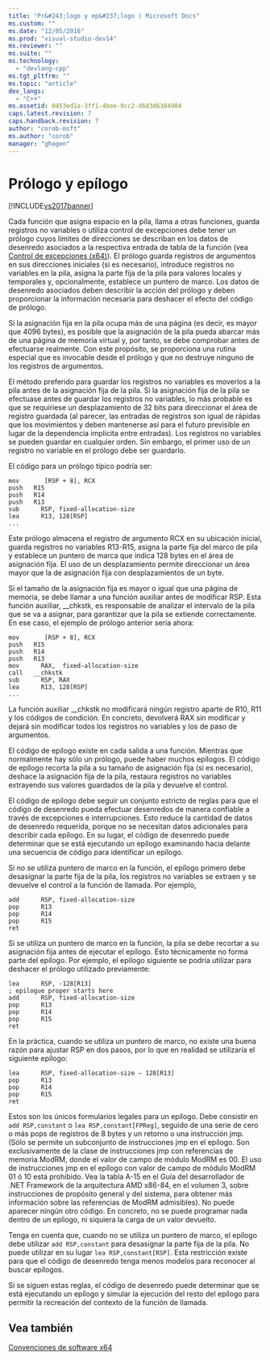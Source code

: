 ```yaml
---
title: "Pr&#243;logo y ep&#237;logo | Microsoft Docs"
ms.custom: ""
ms.date: "12/05/2016"
ms.prod: "visual-studio-dev14"
ms.reviewer: ""
ms.suite: ""
ms.technology: 
  - "devlang-cpp"
ms.tgt_pltfrm: ""
ms.topic: "article"
dev_langs: 
  - "C++"
ms.assetid: 0453ed1a-3ff1-4bee-9cc2-d6d3d6384984
caps.latest.revision: 7
caps.handback.revision: 7
author: "corob-msft"
ms.author: "corob"
manager: "ghogen"
---
```

# Pr&#243;logo y ep&#237;logo
[!INCLUDE[vs2017banner](../assembler/inline/includes/vs2017banner.md)]

Cada función que asigna espacio en la pila, llama a otras funciones, guarda registros no variables o utiliza control de excepciones debe tener un prólogo cuyos límites de direcciones se describan en los datos de desenredo asociados a la respectiva entrada de tabla de la función \(vea [Control de excepciones \(x64\)](../build/exception-handling-x64.md)\).  El prólogo guarda registros de argumentos en sus direcciones iniciales \(si es necesario\), introduce registros no variables en la pila, asigna la parte fija de la pila para valores locales y temporales y, opcionalmente, establece un puntero de marco.  Los datos de desenredo asociados deben describir la acción del prólogo y deben proporcionar la información necesaria para deshacer el efecto del código de prólogo.  
  
 Si la asignación fija en la pila ocupa más de una página \(es decir, es mayor que 4096 bytes\), es posible que la asignación de la pila pueda abarcar más de una página de memoria virtual y, por tanto, se debe comprobar antes de efectuarse realmente.  Con este propósito, se proporciona una rutina especial que es invocable desde el prólogo y que no destruye ninguno de los registros de argumentos.  
  
 El método preferido para guardar los registros no variables es moverlos a la pila antes de la asignación fija de la pila.  Si la asignación fija de la pila se efectuase antes de guardar los registros no variables, lo más probable es que se requiriese un desplazamiento de 32 bits para direccionar el área de registro guardada \(al parecer, las entradas de registros son igual de rápidas que los movimientos y deben mantenerse así para el futuro previsible en lugar de la dependencia implícita entre entradas\).  Los registros no variables se pueden guardar en cualquier orden.  Sin embargo, el primer uso de un registro no variable en el prólogo debe ser guardarlo.  
  
 El código para un prólogo típico podría ser:  
  
```  
mov       [RSP + 8], RCX  
push   R15  
push   R14  
push   R13  
sub      RSP, fixed-allocation-size  
lea      R13, 128[RSP]  
...  
```  
  
 Este prólogo almacena el registro de argumento RCX en su ubicación inicial, guarda registros no variables R13\-R15, asigna la parte fija del marco de pila y establece un puntero de marca que indica 128 bytes en el área de asignación fija.  El uso de un desplazamiento permite direccionar un área mayor que la de asignación fija con desplazamientos de un byte.  
  
 Si el tamaño de la asignación fija es mayor o igual que una página de memoria, se debe llamar a una función auxiliar antes de modificar RSP.  Esta función auxiliar, \_\_chkstk, es responsable de analizar el intervalo de la pila que se va a asignar, para garantizar que la pila se extiende correctamente.  En ese caso, el ejemplo de prólogo anterior sería ahora:  
  
```  
mov       [RSP + 8], RCX  
push   R15  
push   R14  
push   R13  
mov      RAX,  fixed-allocation-size  
call   __chkstk  
sub      RSP, RAX  
lea      R13, 128[RSP]  
...  
```  
  
 La función auxiliar \_\_chkstk no modificará ningún registro aparte de R10, R11 y los códigos de condición.  En concreto, devolverá RAX sin modificar y dejará sin modificar todos los registros no variables y los de paso de argumentos.  
  
 El código de epílogo existe en cada salida a una función.  Mientras que normalmente hay sólo un prólogo, puede haber muchos epílogos.  El código de epílogo recorta la pila a su tamaño de asignación fija \(si es necesario\), deshace la asignación fija de la pila, restaura registros no variables extrayendo sus valores guardados de la pila y devuelve el control.  
  
 El código de epílogo debe seguir un conjunto estricto de reglas para que el código de desenredo pueda efectuar desenredos de manera confiable a través de excepciones e interrupciones.  Esto reduce la cantidad de datos de desenredo requerida, porque no se necesitan datos adicionales para describir cada epílogo.  En su lugar, el código de desenredo puede determinar que se está ejecutando un epílogo examinando hacia delante una secuencia de código para identificar un epílogo.  
  
 Si no se utiliza puntero de marco en la función, el epílogo primero debe desasignar la parte fija de la pila, los registros no variables se extraen y se devuelve el control a la función de llamada.  Por ejemplo,  
  
```  
add      RSP, fixed-allocation-size  
pop      R13  
pop      R14  
pop      R15  
ret  
```  
  
 Si se utiliza un puntero de marco en la función, la pila se debe recortar a su asignación fija antes de ejecutar el epílogo.  Esto técnicamente no forma parte del epílogo.  Por ejemplo, el epílogo siguiente se podría utilizar para deshacer el prólogo utilizado previamente:  
  
```  
lea      RSP, -128[R13]  
; epilogue proper starts here  
add      RSP, fixed-allocation-size  
pop      R13  
pop      R14  
pop      R15  
ret  
```  
  
 En la práctica, cuando se utiliza un puntero de marco, no existe una buena razón para ajustar RSP en dos pasos, por lo que en realidad se utilizaría el siguiente epílogo:  
  
```  
lea      RSP, fixed-allocation-size – 128[R13]  
pop      R13  
pop      R14  
pop      R15  
ret  
```  
  
 Estos son los únicos formularios legales para un epílogo.  Debe consistir en `add RSP,constant` o `lea RSP,constant[FPReg]`, seguido de una serie de cero o más pops de registros de 8 bytes y un retorno o una instrucción jmp.  \(Sólo se permite un subconjunto de instrucciones jmp en el epílogo.  Son exclusivamente de la clase de instrucciones jmp con referencias de memoria ModRM, donde el valor de campo de módulo ModRM es 00.  El uso de instrucciones jmp en el epílogo con valor de campo de módulo ModRM 01 ó 10 está prohibido.  Vea la tabla A\-15 en el Guía del desarrollador de .NET Framework de la arquitectura AMD x86\-84, en el volumen 3, sobre instrucciones de propósito general y del sistema, para obtener más información sobre las referencias de ModRM admisibles\).  No puede aparecer ningún otro código.  En concreto, no se puede programar nada dentro de un epílogo, ni siquiera la carga de un valor devuelto.  
  
 Tenga en cuenta que, cuando no se utiliza un puntero de marco, el epílogo debe utilizar `add RSP,constant` para desasignar la parte fija de la pila.  No puede utilizar en su lugar `lea RSP,constant[RSP]`.  Esta restricción existe para que el código de desenredo tenga menos modelos para reconocer al buscar epílogos.  
  
 Si se siguen estas reglas, el código de desenredo puede determinar que se está ejecutando un epílogo y simular la ejecución del resto del epílogo para permitir la recreación del contexto de la función de llamada.  
  
## Vea también  
 [Convenciones de software x64](../build/x64-software-conventions.md)